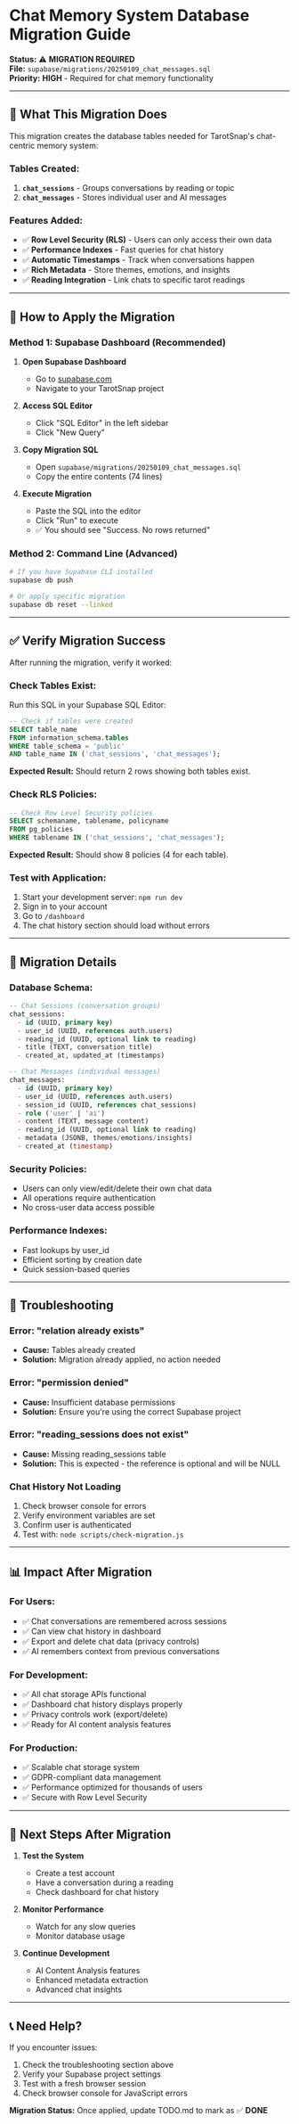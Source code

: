 # Chat Memory System Database Migration Guide

**Status:** ⚠️ **MIGRATION REQUIRED**  
**File:** `supabase/migrations/20250109_chat_messages.sql`  
**Priority:** **HIGH** - Required for chat memory functionality

---

## 🎯 **What This Migration Does**

This migration creates the database tables needed for TarotSnap's chat-centric memory system:

### **Tables Created:**
1. **`chat_sessions`** - Groups conversations by reading or topic
2. **`chat_messages`** - Stores individual user and AI messages

### **Features Added:**
- ✅ **Row Level Security (RLS)** - Users can only access their own data
- ✅ **Performance Indexes** - Fast queries for chat history
- ✅ **Automatic Timestamps** - Track when conversations happen
- ✅ **Rich Metadata** - Store themes, emotions, and insights
- ✅ **Reading Integration** - Link chats to specific tarot readings

---

## 🚀 **How to Apply the Migration**

### **Method 1: Supabase Dashboard (Recommended)**

1. **Open Supabase Dashboard**
   - Go to [supabase.com](https://supabase.com)
   - Navigate to your TarotSnap project

2. **Access SQL Editor**
   - Click "SQL Editor" in the left sidebar
   - Click "New Query"

3. **Copy Migration SQL**
   - Open `supabase/migrations/20250109_chat_messages.sql`
   - Copy the entire contents (74 lines)

4. **Execute Migration**
   - Paste the SQL into the editor
   - Click "Run" to execute
   - ✅ You should see "Success. No rows returned"

### **Method 2: Command Line (Advanced)**

```bash
# If you have Supabase CLI installed
supabase db push

# Or apply specific migration
supabase db reset --linked
```

---

## ✅ **Verify Migration Success**

After running the migration, verify it worked:

### **Check Tables Exist:**
Run this SQL in your Supabase SQL Editor:

```sql
-- Check if tables were created
SELECT table_name 
FROM information_schema.tables 
WHERE table_schema = 'public' 
AND table_name IN ('chat_sessions', 'chat_messages');
```

**Expected Result:** Should return 2 rows showing both tables exist.

### **Check RLS Policies:**
```sql
-- Check Row Level Security policies
SELECT schemaname, tablename, policyname 
FROM pg_policies 
WHERE tablename IN ('chat_sessions', 'chat_messages');
```

**Expected Result:** Should show 8 policies (4 for each table).

### **Test with Application:**
1. Start your development server: `npm run dev`
2. Sign in to your account
3. Go to `/dashboard` 
4. The chat history section should load without errors

---

## 🔧 **Migration Details**

### **Database Schema:**

```sql
-- Chat Sessions (conversation groups)
chat_sessions:
  - id (UUID, primary key)
  - user_id (UUID, references auth.users)
  - reading_id (UUID, optional link to reading)
  - title (TEXT, conversation title)
  - created_at, updated_at (timestamps)

-- Chat Messages (individual messages)
chat_messages:
  - id (UUID, primary key)
  - user_id (UUID, references auth.users)
  - session_id (UUID, references chat_sessions)
  - role ('user' | 'ai')
  - content (TEXT, message content)
  - reading_id (UUID, optional link to reading)
  - metadata (JSONB, themes/emotions/insights)
  - created_at (timestamp)
```

### **Security Policies:**
- Users can only view/edit/delete their own chat data
- All operations require authentication
- No cross-user data access possible

### **Performance Indexes:**
- Fast lookups by user_id
- Efficient sorting by creation date
- Quick session-based queries

---

## 🚨 **Troubleshooting**

### **Error: "relation already exists"**
- **Cause:** Tables already created
- **Solution:** Migration already applied, no action needed

### **Error: "permission denied"**
- **Cause:** Insufficient database permissions
- **Solution:** Ensure you're using the correct Supabase project

### **Error: "reading_sessions does not exist"**
- **Cause:** Missing reading_sessions table
- **Solution:** This is expected - the reference is optional and will be NULL

### **Chat History Not Loading**
1. Check browser console for errors
2. Verify environment variables are set
3. Confirm user is authenticated
4. Test with: `node scripts/check-migration.js`

---

## 📊 **Impact After Migration**

### **For Users:**
- ✅ Chat conversations are remembered across sessions
- ✅ Can view chat history in dashboard
- ✅ Export and delete chat data (privacy controls)
- ✅ AI remembers context from previous conversations

### **For Development:**
- ✅ All chat storage APIs functional
- ✅ Dashboard chat history displays properly
- ✅ Privacy controls work (export/delete)
- ✅ Ready for AI content analysis features

### **For Production:**
- ✅ Scalable chat storage system
- ✅ GDPR-compliant data management
- ✅ Performance optimized for thousands of users
- ✅ Secure with Row Level Security

---

## 🎯 **Next Steps After Migration**

1. **Test the System**
   - Create a test account
   - Have a conversation during a reading
   - Check dashboard for chat history

2. **Monitor Performance**
   - Watch for any slow queries
   - Monitor database usage

3. **Continue Development**
   - AI Content Analysis features
   - Enhanced metadata extraction
   - Advanced chat insights

---

## 📞 **Need Help?**

If you encounter issues:
1. Check the troubleshooting section above
2. Verify your Supabase project settings
3. Test with a fresh browser session
4. Check browser console for JavaScript errors

**Migration Status:** Once applied, update TODO.md to mark as ✅ **DONE** 